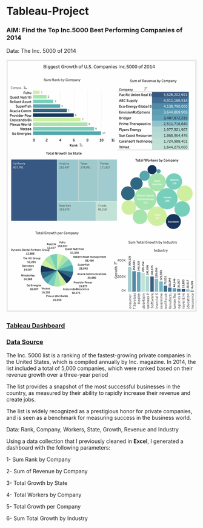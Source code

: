 # Tableau-Project

### AIM: Find the Top Inc.5000 Best Performing Companies of 2014

Data: The Inc. 5000 of 2014

![](https://github.com/GustavoBraido/Tableau-Project/blob/main/Tableau-Dashboard.png?raw=trueg)

### [Tableau Dashboard](https://public.tableau.com/app/profile/gustavo8148/viz/BiggestGrowthofU_S_CompaniesInc_5000of2014/Dashboard1)

### [Data Source](https://www.inc.com/inc5000)

The Inc. 5000 list is a ranking of the fastest-growing private companies in the United States, which is compiled annually by Inc. magazine. In 2014, the list included a total of 5,000 companies, which were ranked based on their revenue growth over a three-year period

The list provides a snapshot of the most successful businesses in the country, as measured by their ability to rapidly increase their revenue and create jobs.

The list is widely recognized as a prestigious honor for private companies, and is seen as a benchmark for measuring success in the business world.

Data: Rank, Company, Workers, State, Growth, Revenue and Industry

Using a data collection that I previously cleaned in **Excel**, I generated a dashboard with the following parameters:

1- Sum Rank by Company

2- Sum of Revenue by Company

3- Total Growth by State

4- Total Workers by Company

5- Total Growth per Company

6- Sum Total Growth by Industry
